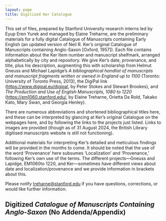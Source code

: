 ```yaml
---
layout: page
title: Digitized Ker Catalogue
---
```

This set of files, prepared by Stanford University research interns led by Eyup Eren Yurek and managed by Elaine Treharne, are the preliminary materials for a fully digital Catalogue of Manuscripts containing Early English (an updated version of Neil R. Ker’s original Catalogue of Manuscripts containing Anglo-Saxon [Oxford, 1957]). Each file contains information about the Ker Item number and manuscript shelfmark, arranged alphabetically by city and repository. We give Ker’s date, provenance, and title, plus his description, augmenting this with scholarship from Helmut Gneuss and Michael Lapidge’s *A bibliographical handlist of manuscripts and manuscript fragments written or owned in England up to 1100* (Toronto: University of Toronto Press, 2013), the DigiPal link (https://www.digipal.eu/digipal, by Peter Stokes and Stewart Brookes), and *The Production and Use of English Manuscripts, 1080 to 1220* (https://em1060.stanford.edu/, by Elaine Treharne, Orietta Da Rold, Takako Kato, Mary Swan, and Georgia Henley).

There are numerous abbreviations and shortened bibliographical titles here, and these can be interpreted by glancing at Ker’s original Catalogue on the webpages here, and by following the links to the projects just listed. Links to images are provided (though as of 31 August 2024, the British Library digitised manuscripts website is still not functioning).

Additional materials for interpreting Ker’s detailed and meticulous findings will be provided in the months to come. It should be noted that the use of the word ‘Provenance’ here subsumes ‘Localization’ and ‘Provenance,’ following Ker’s own use of the terms. The different projects—Gneuss and Lapidge, EM1060to 1220, and Ker—sometimes have different views about date and localization/provenance and we provide information in brackets about this.

Please notify treharne@stanford.edu if you have questions, corrections, or would like further information.

## Digitized *Catalogue of Manuscripts Containing Anglo-Saxon* (No Addenda/Appendix)
<object data="{{ site.url }}{{ site.baseurl }}/_pdfs/Digitized-Ker-Catalogue.pdf" width="800" height="600"></object>
